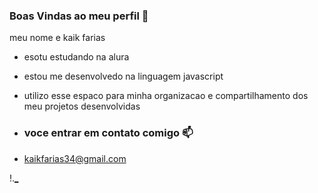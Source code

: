 ### Boas Vindas ao meu perfil 💙

meu nome e kaik farias 

- esotu estudando na alura
- estou me desenvolvedo na linguagem javascript
- utilizo esse espaco para minha organizacao e compartilhamento dos meu projetos desenvolvidas

- ### voce entrar em contato comigo 📫

- kaikfarias34@gmail.com

!.[_](https://media1.tenor.com/m/opEBWw0uddoAAAAC/umm.gif)
